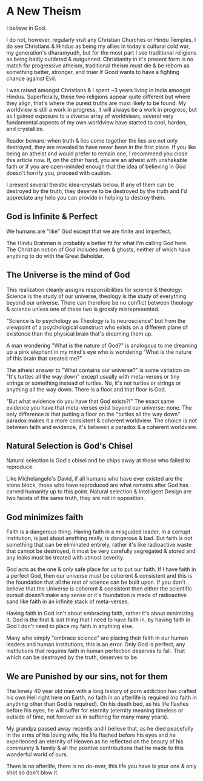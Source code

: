 
# A New Theism

I believe in God.

I do not, however, regularly visit any Christian Churches or Hindu Temples. I do see Christians & Hindus as being my allies in today's cultural cold war, my generation's dharamyudh, but for the most part I see traditional religions as being badly outdated & outgunned. Christianity in it's present form is no match for progressive atheism, traditional theism must die & be reborn as something better, stronger, and truer if Good wants to have a fighting chance against Evil.

I was raised amongst Christians & I spent ~3 years living in India amongst Hindus. Superficially, these two religions appear quite different but where they align, that's where the purest truths are most likely to be found. My worldview is still a work in progress, it will always be a work in progress, but as I gained exposure to a diverse array of worldviews, several very fundamental aspects of my own worldview have started to cool, harden, and crystallize.

Reader beware: when truth & lies come together the lies are not only destroyed, they are revealed to have never been in the first place. If you like being an atheist and would prefer to remain one, I recommend you close this article now. If, on the other hand, you are an atheist with unshakable faith or if you are open-minded enough that the idea of believing in God doesn't horrify you, proceed with caution.

I present several theistic idea-crystals below. If any of them can be destroyed by the truth, they deserve to be destroyed by the truth and I'd appreciate any help you can provide in helping to destroy them.

## God is Infinite & Perfect

We humans are "like" God except that we are finite and imperfect.

The Hindu Brahman is probably a better fit for what I'm calling God here. The Christian notion of God includes men & ghosts, neither of which have anything to do with the Great Beholder.

## The Universe is the mind of God

This realization cleanly assigns responsibilities for science & theology: Science is the study of our universe, theology is the study of everything beyond our universe. There can therefore be no conflict between theology & science unless one of these two is grossly misrepresented.

"Science is to psychology as Theology is to neuroscience" but from the viewpoint of a psychological construct who exists on a different plane of existence than the physical brain that's dreaming them up.

A man wondering "What is the nature of God?" is analogous to me dreaming up a pink elephant in my mind's eye who is wondering "What is the nature of this brain that created me?"

The atheist answer to "What contains our universe?" is some variation on "It's turtles all the way down" except usually with meta-verses or tiny strings or something instead of turtles. No, it's not turtles or strings or anything all the way down. There is a floor and that floor is God.

"But what evidence do you have that God exists?!" The exact same evidence you have that meta-verses exist beyond our universe: none. The only difference is that putting a floor on the "turtles all the way down" paradox makes it a more consistent & coherent worldview. The choice is not between faith and evidence, it's between a paradox & a coherent worldview.

## Natural Selection is God's Chisel

Natural selection is God's chisel and he chips away at those who failed to reproduce.

Like Michelangelo's David, if all humans who have ever existed are the stone block, those who have reproduced are what remains after God has carved humanity up to this point. Natural selection & Intelligent Design are two facets of the same truth, they are not in opposition.

## God minimizes faith

Faith is a dangerous thing. Having faith in a misguided leader, in a corrupt institution, is just about anything really, is dangerous & bad. But faith is not something that can be eliminated entirely, rather it's like radioactive waste that cannot be destroyed, it must be very carefully segregated & stored and any leaks must be treated with utmost severity.

God acts as the one & only safe place for us to put our faith. If I have faith in a perfect God, then our universe must be coherent & consistent and this is the foundation that all the rest of science can be built upon. If you don't believe that the Universe is coherent & consistent then either the scientific pursuit doesn't make any sense or it's foundation is made of radioactive sand like faith in an infinite stack of meta-verses.

Having faith in God isn't about embracing faith, rather it's about minimizing it. God is the first & last thing that I need to have faith in, by having faith in God I don't need to place my faith in anything else.

Many who simply "embrace science" are placing their faith in our human leaders and human institutions, this is an error. Only God is perfect, any institutions that requires faith in human perfection deserves to fall. That which can be destroyed by the truth, deserves to be.

## We are Punished by our sins, not for them

The lonely 40 year old man with a long history of porn addiction has crafted his own Hell right here on Earth, no faith in an afterlife is required (no faith in anything other than God is required). On his death bed, as his life flashes before his eyes, he will suffer for eternity (eternity meaning timeless or outside of time, not forever as in suffering for many many years).

My grandpa passed away recently and I believe that, as he died peacefully in the arms of his loving wife, his life flashed before his eyes and he experienced an eternity of Heaven as he reflected on the beauty of his community & family & all the positive contributions that he made to this wonderful world of ours.

There is no afterlife, there is no do-over, this life you have is your one & only shot so don't blow it.
